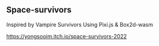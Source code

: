 ## Space-survivors
Inspired by Vampire Survivors
Using Pixi.js & Box2d-wasm

https://yongsooim.itch.io/space-survivors-2022
